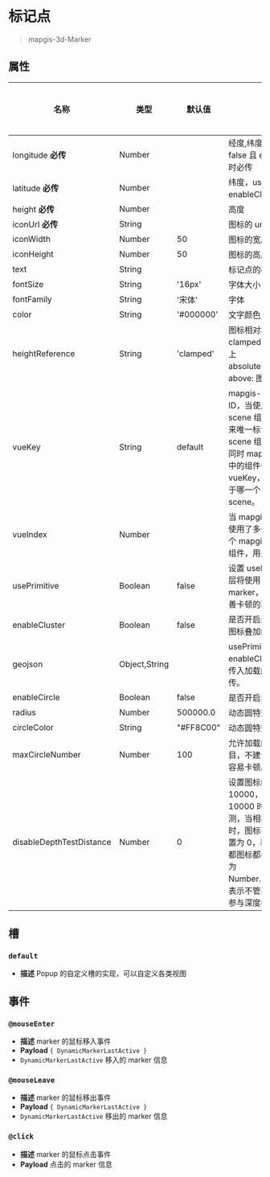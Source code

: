 # 标记点

> mapgis-3d-Marker

## 属性

| 名称                     | 类型          | 默认值    | 描述                                                                                                                                                                                                                                                              | 是否监听 |
| ------------------------ | ------------- | --------- | ----------------------------------------------------------------------------------------------------------------------------------------------------------------------------------------------------------------------------------------------------------------- | -------- |
| longitude **必传**       | Number        |           | 经度,纬度，usePrimitive 为 false 且 enableCluster 为 false 时必传                                                                                                                                                                                                 | 是       |
| latitude **必传**        | Number        |           | 纬度，usePrimitive 为 false 且 enableCluster 为 false 时必传                                                                                                                                                                                                      | 是       |
| height **必传**          | Number        |           | 高度                                                                                                                                                                                                                                                              | 是       |
| iconUrl **必传**         | String        |           | 图标的 url 地址                                                                                                                                                                                                                                                   | 是       |
| iconWidth                | Number        | 50        | 图标的宽度                                                                                                                                                                                                                                                        | 是       |
| iconHeight               | Number        | 50        | 图标的高度                                                                                                                                                                                                                                                        | 是       |
| text                     | String        |           | 标记点的标题文字                                                                                                                                                                                                                                                  | 是       |
| fontSize                 | String        | '16px'    | 字体大小                                                                                                                                                                                                                                                          | 是       |
| fontFamily               | String        | '宋体'    | 字体                                                                                                                                                                                                                                                              | 是       |
| color                    | String        | '#000000' | 文字颜色，十六进制颜色                                                                                                                                                                                                                                            | 是       |
| heightReference          | String        | 'clamped' | 图标相对地形的位置 <br/>clamped: 图标完全贴合在地形上</br> absolute: 自己定义图标高度</br>above: 图标永远在地形之上                                                                                                                                               | 是       |
| vueKey                   | String        | default   | mapgis-web-scene 组件的 ID，当使用多个 mapgis-web-scene 组件时，需要指定该值，来唯一标识 mapgis-web-scene 组件，<br/>同时 mapgis-web-scene 插槽中的组件也需要传入相同的 vueKey，让组件知道应该作用于哪一个 mapgis-web-scene。                                     | 否       |
| vueIndex                 | Number        |           | 当 mapgis-web-scene 插槽中使用了多个相同组件时，例如多个 mapgis-3d-igs-doc-layer 组件，用来区分组件的标识符。                                                                                                                                                     | 否       |
| usePrimitive             | Boolean       | false     | 设置 usePrimitive 为 true，底层将使用 primitive 的方式加载 marker，在数据量大的时候会改善卡顿的现象。                                                                                                                                                             | 否       |
| enableCluster            | Boolean       | false     | 是否开启聚类，可以改善卡顿和图标叠加的现象。                                                                                                                                                                                                                      | 否       |
| geojson                  | Object,String |           | usePrimitive 为 true 或者 enableCluster 时，使用该属性传入加载的 geojson 数据，必传。                                                                                                                                                                             | 否       |
| enableCircle             | Boolean       | false     | 是否开启动态圆特效。                                                                                                                                                                                                                                              | 否       |
| radius                   | Number        | 500000.0  | 动态圆特效的初始半径。                                                                                                                                                                                                                                            | 否       |
| circleColor              | String        | "#FF8C00" | 动态圆特效的颜色。                                                                                                                                                                                                                                                | 否       |
| maxCircleNumber          | Number        | 100       | 允许加载的最大动态圆特效数目，不建议同时加载过多，否则容易卡顿。                                                                                                                                                                                                  | 否       |
| disableDepthTestDistance | Number        | 0         | 设置图标的深度检测。当设置为 10000，表示当相机高度低于 10000 时，图标参与深度检测，当相机高度高于 10000 时，图标不参与深度检测；当设置为 0，表示不管高度为多少，都图标都参与深度检测，当设置为 Number.POSITIVE_INFINITY，表示不管高度为多少，图标都不参与深度检测 | 否       |

## 槽

### `default`

- **描述** Popup 的自定义槽的实现，可以自定义各类视图

## 事件

### `@mouseEnter`

- **描述** marker 的鼠标移入事件
- **Payload** `{ DynamicMarkerLastActive }`
- `DynamicMarkerLastActive` 移入的 marker 信息

### `@mouseLeave`

- **描述** marker 的鼠标移出事件
- **Payload** `{ DynamicMarkerLastActive }`
- `DynamicMarkerLastActive` 移出的 marker 信息

### `@click`

- **描述** marker 的鼠标点击事件
- **Payload** 点击的 marker 信息
